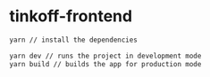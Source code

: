 # tinkoff-frontend

```sh
yarn // install the dependencies

yarn dev // runs the project in development mode
yarn build // builds the app for production mode
```

